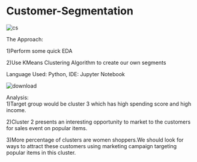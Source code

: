# Customer-Segmentation

![cs](https://github.com/Somya2115/Customer-Segmentation/assets/131175087/d08d660e-1b76-4459-b273-bb71fdc598e3)


The Approach:  

1)Perform some quick EDA

2)Use KMeans Clustering Algorithm to create our own segments

Language Used: Python, IDE: Jupyter Notebook

![download](https://github.com/Somya2115/Customer-Segmentation/assets/131175087/de4f5871-1b5f-474f-b03d-b4e299e0712f)

Analysis:  
1)Target group would be cluster 3 which has high spending score and high income.

2)Cluster 2 presents an interesting opportunity to market to the customers for sales event on popular items.

3)More percentage of clusters are women shoppers.We should look for ways to attract these customers using marketing campaign targeting popular items in this cluster.
